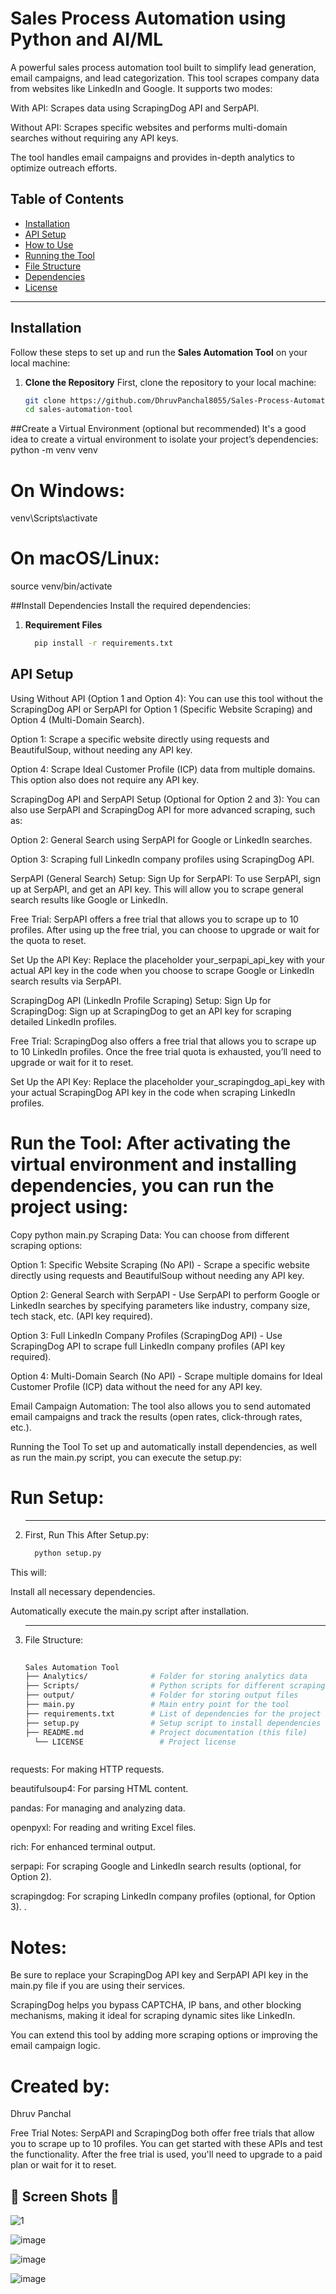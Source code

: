# Sales Process Automation using Python and AI/ML

A powerful sales process automation tool built to simplify lead generation, email campaigns, and lead categorization. This tool scrapes company data from websites like LinkedIn and Google. It supports two modes:

With API: Scrapes data using ScrapingDog API and SerpAPI.

Without API: Scrapes specific websites and performs multi-domain searches without requiring any API keys.

The tool handles email campaigns and provides in-depth analytics to optimize outreach efforts.

## Table of Contents
- [Installation](#installation)
- [API Setup](#api-setup)
- [How to Use](#how-to-use)
- [Running the Tool](#running-the-tool)
- [File Structure](#file-structure)
- [Dependencies](#dependencies)
- [License](#license)

---

## Installation

Follow these steps to set up and run the **Sales Automation Tool** on your local machine:

1. **Clone the Repository**
   First, clone the repository to your local machine:
   ```bash
   git clone https://github.com/DhruvPanchal8055/Sales-Process-Automation-.git
   cd sales-automation-tool
   
##Create a Virtual Environment (optional but recommended) It's a good idea to create a virtual environment to isolate your project’s dependencies:
python -m venv venv
# On Windows:
venv\Scripts\activate
# On macOS/Linux:
source venv/bin/activate

##Install Dependencies Install the required dependencies:

1. **Requirement Files**
   ```bash
     pip install -r requirements.txt

## API Setup

Using Without API (Option 1 and Option 4):
You can use this tool without the ScrapingDog API or SerpAPI for Option 1 (Specific Website Scraping) and Option 4 (Multi-Domain Search).

Option 1: Scrape a specific website directly using requests and BeautifulSoup, without needing any API key.

Option 4: Scrape Ideal Customer Profile (ICP) data from multiple domains. This option also does not require any API key.

ScrapingDog API and SerpAPI Setup (Optional for Option 2 and 3):
You can also use SerpAPI and ScrapingDog API for more advanced scraping, such as:

Option 2: General Search using SerpAPI for Google or LinkedIn searches.

Option 3: Scraping full LinkedIn company profiles using ScrapingDog API.

SerpAPI (General Search) Setup:
Sign Up for SerpAPI: To use SerpAPI, sign up at SerpAPI, and get an API key. This will allow you to scrape general search results like Google or LinkedIn.

Free Trial:
SerpAPI offers a free trial that allows you to scrape up to 10 profiles. After using up the free trial, you can choose to upgrade or wait for the quota to reset.

Set Up the API Key: Replace the placeholder your_serpapi_api_key with your actual API key in the code when you choose to scrape Google or LinkedIn search results via SerpAPI.

ScrapingDog API (LinkedIn Profile Scraping) Setup:
Sign Up for ScrapingDog: Sign up at ScrapingDog to get an API key for scraping detailed LinkedIn profiles.

Free Trial:
ScrapingDog also offers a free trial that allows you to scrape up to 10 LinkedIn profiles. Once the free trial quota is exhausted, you’ll need to upgrade or wait for it to reset.

Set Up the API Key: Replace the placeholder your_scrapingdog_api_key with your actual ScrapingDog API key in the code when scraping LinkedIn profiles.


# Run the Tool: After activating the virtual environment and installing dependencies, you can run the project using:


Copy
python main.py
Scraping Data:
You can choose from different scraping options:

Option 1: Specific Website Scraping (No API) - Scrape a specific website directly using requests and BeautifulSoup without needing any API key.

Option 2: General Search with SerpAPI - Use SerpAPI to perform Google or LinkedIn searches by specifying parameters like industry, company size, tech stack, etc. (API key required).

Option 3: Full LinkedIn Company Profiles (ScrapingDog API) - Use ScrapingDog API to scrape full LinkedIn company profiles (API key required).

Option 4: Multi-Domain Search (No API) - Scrape multiple domains for Ideal Customer Profile (ICP) data without the need for any API key.

Email Campaign Automation:
The tool also allows you to send automated email campaigns and track the results (open rates, click-through rates, etc.).

Running the Tool
To set up and automatically install dependencies, as well as run the main.py script, you can execute the setup.py:

# Run Setup:

2. ****
   First, Run This After Setup.py:
   ```bash
     python setup.py
This will:

Install all necessary dependencies.

Automatically execute the main.py script after installation.

3. ****
   File Structure:
   ```bash
     
   Sales Automation Tool
   ├── Analytics/              # Folder for storing analytics data
   ├── Scripts/                # Python scripts for different scraping modules
   ├── output/                 # Folder for storing output files
   ├── main.py                 # Main entry point for the tool
   ├── requirements.txt        # List of dependencies for the project
   ├── setup.py                # Setup script to install dependencies and run the tool
   ├── README.md               # Project documentation (this file)
     └── LICENSE                 # Project license
   


requests: For making HTTP requests.

beautifulsoup4: For parsing HTML content.

pandas: For managing and analyzing data.

openpyxl: For reading and writing Excel files.

rich: For enhanced terminal output.

serpapi: For scraping Google and LinkedIn search results (optional, for Option 2).

scrapingdog: For scraping LinkedIn company profiles (optional, for Option 3).
.

# Notes:
Be sure to replace your ScrapingDog API key and SerpAPI API key in the main.py file if you are using their services.

ScrapingDog helps you bypass CAPTCHA, IP bans, and other blocking mechanisms, making it ideal for scraping dynamic sites like LinkedIn.

You can extend this tool by adding more scraping options or improving the email campaign logic.

# Created by:
   Dhruv Panchal

Free Trial Notes:
SerpAPI and ScrapingDog both offer free trials that allow you to scrape up to 10 profiles. You can get started with these APIs and test the functionality. After the free trial is used, you'll need to upgrade to a paid plan or wait for it to reset.

## 📸 Screen Shots 📸
![1](https://github.com/user-attachments/assets/465f3cf5-aa6b-4274-b14f-c76eb69c97b9)

![image](https://github.com/user-attachments/assets/c88b38d8-86cf-4a90-a60b-9d763cccc1c3)

![image](https://github.com/user-attachments/assets/2e0be871-7e9a-4fd3-91d2-469310816acc)

![image](https://github.com/user-attachments/assets/dacb35b0-6bd6-480a-88ab-27dc338a045e)










